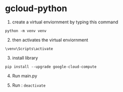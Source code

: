 # gcloud-python

1. create a virtual enviornment by typing this command

`python -m venv venv`

2. then activates the virtual enviornment

`\venv\Scripts\activate`

3. install library

`pip install --upgrade google-cloud-compute `

4. Run main.py

5. Run : `deactivate`
